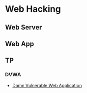# Web Hacking
## Web Server


## Web App


## TP
### DVWA
- [Damn Vulnerable Web Application](dvwa/README.md)
